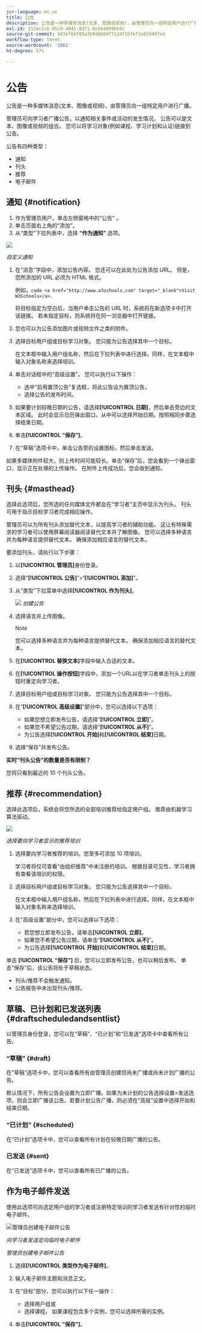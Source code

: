```yaml
---
jcr-language: en_us
title: 公告
description: 公告是一种多媒体消息(文本、图像或视频)，由管理员向一组特定用户进行广播。
exl-id: 313ac2c6-05c0-4941-8d71-9c664099bb5c
source-git-commit: b01bf6bf89a3b9d860df712df1b7ef3a859407ed
workflow-type: tm+mt
source-wordcount: '1061'
ht-degree: 57%

---
```


# 公告

公告是一种多媒体消息(文本、图像或视频)，由管理员向一组特定用户进行广播。

管理员可向学习者广播公告，以通知相关事件或活动的发生情况。 公告可以是文本、图像或视频的组合。 您可以将学习对象(例如课程、学习计划和认证)链接到公告。

公告有四种类型：

* 通知
* 刊头
* 推荐
* 电子邮件

## 通知 {#notification}

1. 作为管理员用户，单击左侧窗格中的“公告” 。
1. 单击页面右上角的“添加”。
1. 从“类型”下拉列表中，选择 **“作为通知”** 选项。

![](assets/as-notofocation.png)

*自定义通知*

1. 在“消息”字段中，添加公告内容。 您还可以在此处为公告添加 URL。 但是，您所添加的 URL 必须为 HTML 格式。

   例如，`code <a href="http://www.w3schools.com" target="_blank">Visit W3Schools</a>.`

   将目标指定为空白后，当用户单击公告的 URL 时，系统将在新选项卡中打开该链接。 若未指定目标，则系统将在同一浏览器中打开链接。

1. 您也可以为公告添加图片或视频文件之类的附件。
1. 选择目标用户组或目标学习对象。 您只能为公告选择其中一个目标。

   在文本框中输入用户组名称，然后在下拉列表中进行选择。同样，在文本框中输入对象名称来选择培训。

1. 单击对话框中的“高级设置”。 您可以执行以下操作：

   * 选中“启用置顶公告”复选框，将此公告设为置顶公告。
   * 选择公告的发布时间。

1. 如果要计划较晚日期的公告，请选择&#x200B;**[!UICONTROL 日期]**，然后单击旁边的文本区域。 此时会显示日历弹出窗口，从中可以选择开始日期。按照相同步骤选择结束日期。
1. 单击&#x200B;**[!UICONTROL “保存”]**。
1. 在“草稿”选项卡中，单击公告旁的设置图标，然后单击发送。

如果多媒体附件较大，则上传时间可能较长。单击“保存”后，您会看到一个弹出窗口，显示正在处理的上传操作。 在附件上传成功后，您会收到通知。

## 刊头 {#masthead}

选择此选项后，您所选的任何媒体文件都会在“学习者”主页中显示为刊头。 刊头可用于指示目标学习者完成相应操作。

管理员可以为所有刊头添加替代文本，以提高学习者的辅助功能。 这让有特殊需求的学习者可以使用屏幕阅读器阅读替代文本并了解图像。 您可以选择多种语言并为每种语言提供替代文本。 确保添加相应语言的替代文本。

要添加刊头，请执行以下步骤：

1. 以&#x200B;**[!UICONTROL 管理员]**&#x200B;身份登录。
2. 选择“**[!UICONTROL 公告]**”>“**[!UICONTROL 添加]**”。
3. 从“类型”下拉菜单中选择&#x200B;**[!UICONTROL 作为刊头]**。

   ![](assets/announcement.png)
   _创建公告_

4. 选择语言并上传图像。

   >[!NOTE]
   >
   >您可以选择多种语言并为每种语言提供替代文本。 确保添加相应语言的替代文本。

5. 在&#x200B;**[!UICONTROL 替换文本]**&#x200B;字段中输入合适的文本。
6. 在&#x200B;**[!UICONTROL 操作按钮]**&#x200B;字段中，添加一个URL以在学习者单击刊头上的按钮时重定向学习者。
7. 选择目标用户组或目标学习对象。 您只能为公告选择其中一个目标。
8. 在“**[!UICONTROL 高级设置]**”部分中，您可以选择以下选项：

   * 如果您想立即发布公告，请选择“**[!UICONTROL 立即]**”。
   * 如果您不希望公告过期，请选择“**[!UICONTROL 从不]**”。
   * 为公告选择&#x200B;**[!UICONTROL 开始]**&#x200B;和&#x200B;**[!UICONTROL 结束]**&#x200B;日期。
9. 选择“保存”并发布公告。

**实时“刊头公告”的数量是否有限制？**

您将只看到最近的 10 个刊头公告。

## 推荐 {#recommendation}

选择此选项后，系统会将您所选的全部培训推荐给指定用户组。 推荐由机器学习算法驱动。

![](assets/recommendation-announcement.png)

*选择要向学习者显示的推荐培训*

1. 选择要向学习者推荐的培训。您至多可添加 10 项培训。

   学习者将仅可查看“由组织推荐”中未注册的培训。 根据目录可见性，学习者拥有查看该培训的权限。

1. 选择目标用户组或目标学习对象。 您只能为公告选择其中一个目标。

   在文本框中输入用户组名称，然后在下拉列表中进行选择。同样，在文本框中输入对象名称来选择培训。

1. 在“高级设置”部分中，您可以选择以下选项：

   * 若您想立即发布公告，请单击&#x200B;**[!UICONTROL 立即]**。
   * 如果您不希望公告过期，请单击“**[!UICONTROL 从不]**”。
   * 为公告选择&#x200B;**[!UICONTROL 开始]**&#x200B;和&#x200B;**[!UICONTROL 结束]**&#x200B;日期。

   <!--![](assets/advanced-settings.png)-->

单击 **[!UICONTROL “保存”]** 后，您可以立即发布公告，也可以稍后发布。 单击“保存”后，该公告将处于草稿状态。

* 刊头/推荐不会触发通知。
* 公告报告中未出现刊头/推荐。

## 草稿、已计划和已发送列表 {#draftscheduledandsentlist}

以管理员身份登录，您可以在“草稿”、“已计划”和“已发送”选项卡中查看所有公告。

<!--![](assets/three-tabs-announcement1.png)-->

### “草稿” {#draft}

在“草稿”选项卡中，您可以查看所有由管理员创建但尚未广播或尚未计划广播的公告。

默认情况下，所有公告会设置为立即广播。如果为未计划的公告选择设置>发送选项，则会立即广播该公告。若要计划公告广播，则必须在“高级”设置中选择开始和结束日期。

### “已计划” {#scheduled}

在“已计划”选项卡中，您可以查看所有计划在较晚日期广播的公告。

### 已发送 {#sent}

在“已发送”选项卡中，您可以查看所有已广播的公告。

## 作为电子邮件发送

使用此选项可向选定用户组的学习者或注册特定培训的学习者发送有针对性的临时电子邮件。

![管理员创建电子邮件公告](assets/email-announcement-admin.png)

*向学习者发送定向临时电子邮件*

*管理员创建电子邮件公告*

1. 选择&#x200B;**[!UICONTROL 类型作为电子邮件]**。
1. 输入电子邮件主题和消息正文。
1. 在“目标”部分，您可以执行以下任一操作：

   * 选择用户组或
   * 选择课程。 如果课程包含多个实例，您可以选择所需的实例。

1. 单击&#x200B;**[!UICONTROL “保存”]**。
